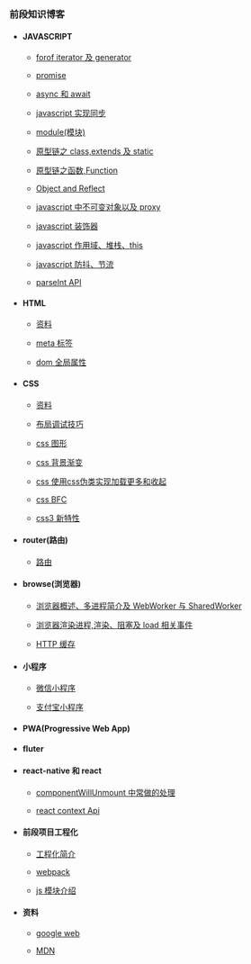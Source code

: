 ### 前段知识博客

- #### JAVASCRIPT

  - [forof iterator 及 generator](./javascript/generator.md)

  - [promise](./javascript/Promise.md)

  - [async 和 await](./javascript/asyncAndAwait.md)

  - [javascript 实现同步](./javascript/javascriptAsync.md)

  - [module(模块)](./javascript/module.md)

  - [原型链之 class,extends 及 static](./javascript/oop.md)

  - [原型链之函数,Function](./javascript/function.md)

  - [Object and Reflect](./javascript/ObjectAndReflect.md)

  - [javascript 中不可变对象以及 proxy](./javascript/constObj.md)

  - [javascript 装饰器](./javascript/decorator.md)
  
  - [javascript 作用域、堆栈、this](./javascript/scopeAndStack.md)
  
  - [javascript 防抖、节流](./javascript/throttleAnddobounce.md)  
  
  - [parseInt API](./javascript/ParseInt.md)  
  
- #### HTML

  - [资料](./html/material.md)

  - [meta 标签](./html/metaData.md)
  
  - [dom 全局属性](https://developer.mozilla.org/en-US/docs/Web/HTML/Global_attributes#attr-style)
  
- #### CSS

  - [资料](./css/material.md)
  
  - [布局调试技巧](./css/layoutTips.md)
  
  - [css 图形](./css/basicShap.md)

  - [css 背景渐变](./css/backgroundGradient.md)

  - [css 使用css伪类实现加载更多和收起](./css/loadingMore.md)
  
  - [css BFC](./css/cssBFC.md)
  
  - [css3 新特性](./css/css3newProperty.md)  
    
- #### router(路由)

  - [路由](./router/index.md)

- #### browse(浏览器)

  - [浏览器概述、多进程简介及 WebWorker 与 SharedWorker](./browse/theory.md)

  - [浏览器渲染进程,渲染、阻塞及 load 相关事件](./browse/render.md)
   
  - [HTTP 缓存](./browse/httpCache.md)
  
- #### 小程序

  - [微信小程序](./littlerApp/wxapp.md)

  - [支付宝小程序](./littlerApp/aliapp.md)

- #### PWA(Progressive Web App)

- #### fluter

- #### react-native 和 react

  - [componentWillUnmount 中常做的处理](./react/unmount.md)

  - [react context Api](./react/api_context.md)

- #### 前段项目工程化
  
  - [工程化简介](./engineering/briefIntroduction.md)

  - [webpack](./engineering/briefIntroduction.md)

  - [js 模块介绍](./engineering/module.md)
  
- #### 资料

  - [google web](https://developers.google.com/web)   
  
  - [MDN](https://developer.mozilla.org/zh-CN/) 
